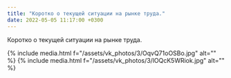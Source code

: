 ```yaml
---
title: "Коротко о текущей ситуации на рынке труда."
date: 2022-05-05 11:17:00 +0300
---
```


Коротко о текущей ситуации на рынке труда.


{% include media.html f="/assets/vk_photos/3/OqvQ71oOSBo.jpg" alt="" %}
{% include media.html f="/assets/vk_photos/3/lOQcK5WRiok.jpg" alt="" %}
